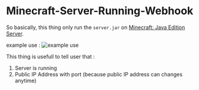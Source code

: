 # Minecraft-Server-Running-Webhook

So basically, this thing only run the `server.jar` on [Minecraft: Java Edition Server](https://www.minecraft.net/en-us/download/server/).

example use :
![example use](https://github.com/pranapramudita/Minecraft-Server-Running-Webhook/blob/master/example%20use.JPG?raw=true)

This thing is usefull to tell user that : 
1. Server is running 
2. Public IP Address with port (because public IP address can changes anytime)
